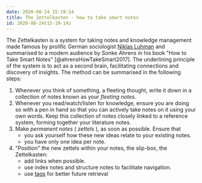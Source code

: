 ```yaml
---
date: 2020-08-24 15:19:14
title: The Zettelkasten - how to take smart notes
id: 2020-08-24t15-19-14z
---
```


The Zettelkasten is a system for taking notes and knowledge management made
famous by prolific German sociologist [Niklas
Luhman](https://en.wikipedia.org/wiki/Niklas_Luhmann) and summarised to
a modern audience by Sonke Ahrens in his book "How to Take Smart Notes"
[@ahrensHowTakeSmart2017]. The underlining principle of the system is to act as
a second brain, facilitating connections and discovery of insights. The method
can be summarised in the following steps:

1. Whenever you think of something, a fleeting thought, write it down in
   a collection of notes known as your _fleeting notes_.
2. Whenever you read/watch/listen for knowledge, ensure you are doing so with
   a pen in hand so that you can actively take notes on it using your own words.
   Keep this collection of notes closely linked to a reference system, forming
   together your literature notes.
3. Make _permanent notes_ ( _zettels_ ), as soon as possible. Ensure that
   - you ask yourself how these new ideas relate to your existing notes.
   - you have only one idea per note.
4. "Position" the new zettels within your notes, the slip-box, the Zettelkasten:
   - add links when possible.
   - use index notes and structure notes to facilitate navigation.
   - use [tags](./2020-08-26t20-49-24z.md) for better future retrieval


